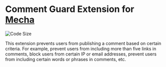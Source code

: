 Comment Guard Extension for [Mecha](https://github.com/mecha-cms/mecha)
=======================================================================

![Code Size](https://img.shields.io/github/languages/code-size/mecha-cms/x.comment.guard?color=%23444&style=for-the-badge)

This extension prevents users from publishing a comment based on certain criteria. For example, prevent users from
including more than five links in comments, block users from certain IP or email addresses, prevent users from including
certain words or phrases in comments, etc.